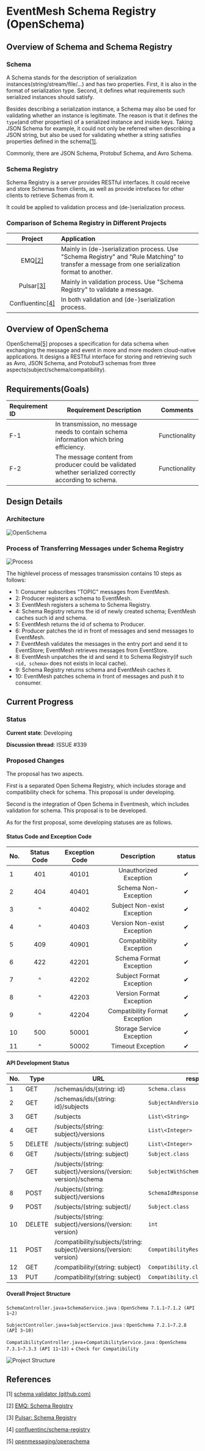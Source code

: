 # EventMesh Schema Registry (OpenSchema)

## Overview of Schema and Schema Registry

### Schema

A Schema stands for the description of serialization instances(string/stream/file/...) and has two properties. First, it is also in the format of serialization type. Second, it defines what requirements such serialized instances should satisfy.

Besides describing a serialization instance, a Schema may also be used for validating whether an instance is legitimate. The reason is that it defines the ```type```(and other properties) of a serialized instance and inside keys. Taking JSON Schema for example, it could not only be referred when describing a JSON string, but also be used for validating whether a string satisfies properties defined in the schema[[1]](#References).

Commonly, there are JSON Schema, Protobuf Schema, and Avro Schema.

### Schema Registry

Schema Registry is a server provides RESTful interfaces. It could receive and store Schemas from clients, as well as provide intrefaces for other clients to retrieve Schemas from it.

It could be applied to validation process and (de-)serialization process.

### Comparison of Schema Registry in Different Projects

Project | Application
:---: | :---
EMQ[[2]](#References) | Mainly in (de-)serialization process. Use "Schema Registry" and "Rule Matching" to transfer a message from one serialization format to another.
Pulsar[[3]](#References) | Mainly in validation process. Use "Schema Registry" to validate a message.
Confluentinc[[4]](#References) | In both validation and (de-)serialization process.

## Overview of OpenSchema

OpenSchema[[5]](#References) proposes a specification for data schema when exchanging the message and event in more and more modern cloud-native applications. It designs a RESTful interface for storing and retrieving such as Avro, JSON Schema, and Protobuf3 schemas from three aspects(subject/schema/compatibility).

## Requirements(Goals)

| Requirement ID | Requirement Description                                      | Comments      |
| :------------- | ------------------------------------------------------------ | ------------- |
| F-1            | In transmission, no message needs to contain schema information which bring efficiency. | Functionality |
| F-2            | The message content from producer could be validated whether serialized correctly according to schema. | Functionality |

## Design Details

### Architecture

![OpenSchema](../../../static/images/design-document/schema-registry-architecture.png)

### Process of Transferring Messages under Schema Registry

![Process](../../../static/images/design-document/schema-registry-process.jpg)

The highlevel process of messages transmission contains 10 steps as follows:

- 1: Consumer subscribes "TOPIC" messages from EventMesh.
- 2: Producer registers a schema to EventMesh.
- 3: EventMesh registers a schema to Schema Registry.
- 4: Schema Registry returns the id of newly created schema; EventMesh caches such id and schema.
- 5: EventMesh returns the id of schema to Producer.
- 6: Producer patches the id in front of messages and send messages to EventMesh.
- 7: EventMesh validates the messages in the entry port and send it to EventStore; EventMesh retrieves messages from EventStore.
- 8: EventMesh unpatches the id and send it to Schema Registry(if such `<id, schema>` does not exists in local cache).
- 9: Schema Registry returns schema and EventMesh caches it.
- 10: EventMesh patches schema in front of messages and push it to consumer.

## Current Progress

### Status

**Current state**: Developing

**Discussion thread**: ISSUE #339

### Proposed Changes

The proposal has two aspects.

First is a separated Open Schema Registry, which includes storage and compatibility check for schema.
This proposal is under developing.

Second is the integration of Open Schema in Eventmesh, which includes validation for schema. This proposal is to be developed.

As for the first proposal, some developing statuses are as follows.

#### Status Code and Exception Code

No. | Status Code | Exception Code | Description | status
--- | :---: | :---: | :---: | :---:
1 | 401 | 40101 | Unauthorized Exception | ✔
2 | 404 | 40401 | Schema Non- Exception | ✔
3 | ^ | 40402 | Subject Non-exist Exception | ✔
4 | ^ | 40403 | Version Non-exist Exception | ✔
5 | 409 | 40901 | Compatibility Exception | ✔
6 | 422 | 42201 | Schema Format Exception | ✔
7 | ^ | 42202 | Subject Format Exception | ✔
8 | ^ | 42203 | Version Format Exception | ✔
9 | ^ | 42204 | Compatibility Format Exception | ✔
10 | 500 | 50001 | Storage Service Exception | ✔
11 | ^ | 50002 | Timeout Exception | ✔

#### API Development Status

No. | Type | URL | response | exception | code | test
--- | --- | --- | --- | --- | --- | ---
1 | GET | /schemas/ids/{string: id} | `Schema.class` | 40101\40401\50001 | ✔ | ❌
2 | GET | /schemas/ids/{string: id}/subjects | `SubjectAndVersion.class` | 40101\40401\50001 | ✔ | ❌
3 | GET | /subjects | `List\<String>` | 40101\50001 | ✔ | ❌
4 | GET | /subjects/{string: subject}/versions | `List\<Integer>` | 40101\40402\50001 | ✔ | ❌
5 | DELETE | /subjects/(string: subject) | `List\<Integer>` | 40101\40402\50001 | ✔ | ❌
6 | GET | /subjects/(string: subject) | `Subject.class` | 40101\40402\50001 | ✔ | ❌
7 | GET | /subjects/(string: subject)/versions/(version: version)/schema | `SubjectWithSchema.class` | 40101\40402\40403\50001 | ✔ | ❌
8 | POST | /subjects/(string: subject)/versions | `SchemaIdResponse.class` | 40101\40901\42201\50001\50002 | - | ❌
9 | POST | /subjects/(string: subject)/ | `Subject.class` | 40101\40901\42202\50001\50002 | ✔ | ❌
10 | DELETE | /subjects/(string: subject)/versions/(version: version) | `int` | 40101\40402\40403\40901\50001| - | ❌
11 | POST | /compatibility/subjects/(string: subject)/versions/(version: version) | `CompatibilityResultResponse.class` | 40101\40402\40403\42201\42203\50001| - | ❌
12 | GET | /compatibility/(string: subject) | `Compatibility.class` | 40101\40402\50001 | ✔ | ❌
13 | PUT | /compatibility/(string: subject) | `Compatibility.class` |  40101\40402\40901\42204\50001 | - | ❌

#### Overall Project Structure

```SchemaController.java```+```SchemaService.java``` : ```OpenSchema 7.1.1~7.1.2 (API 1~2)```

```SubjectController.java```+```SubjectService.java``` : ```OpenSchema 7.2.1~7.2.8 (API 3~10)```

```CompatibilityController.java```+```CompatibilityService.java``` : ```OpenSchema 7.3.1~7.3.3 (API 11~13)``` + ```Check for Compatibility```

![Project Structure](../../../static/images/design-document/schema-registry-project-structure.png)

## References

[1] [schema validator (github.com)](https://github.com/search?q=schema+validator)

[2] [EMQ: Schema Registry](https://www.jianshu.com/p/33e0655c642b)

[3] [Pulsar: Schema Registry](https://mp.weixin.qq.com/s/PaB66-Si00cX80py5ig5Mw)

[4] [confluentinc/schema-registry](https://github.com/confluentinc/schema-registry)

[5] [openmessaging/openschema](https://github.com/openmessaging/openschema)
